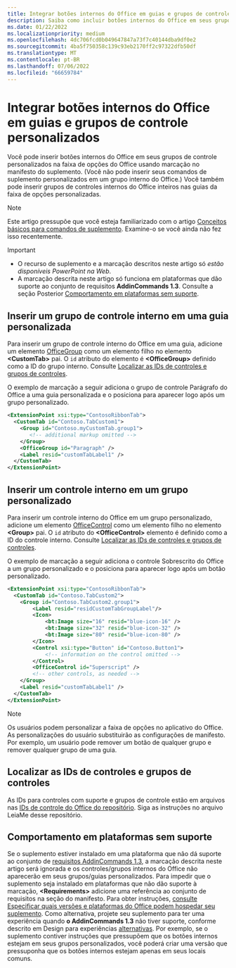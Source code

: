 ```yaml
---
title: Integrar botões internos do Office em guias e grupos de controle personalizados
description: Saiba como incluir botões internos do Office em seus grupos de comandos personalizados e guias na faixa de opções do Office.
ms.date: 01/22/2022
ms.localizationpriority: medium
ms.openlocfilehash: 4dc706fcd0b049647847a73f7c40144dba9df0e2
ms.sourcegitcommit: 4ba5f750358c139c93eb2170ff2c97322dfb50df
ms.translationtype: MT
ms.contentlocale: pt-BR
ms.lasthandoff: 07/06/2022
ms.locfileid: "66659784"
---
```

# <a name="integrate-built-in-office-buttons-into-custom-control-groups-and-tabs"></a>Integrar botões internos do Office em guias e grupos de controle personalizados

Você pode inserir botões internos do Office em seus grupos de controle personalizados na faixa de opções do Office usando marcação no manifesto do suplemento. (Você não pode inserir seus comandos de suplemento personalizados em um grupo interno do Office.) Você também pode inserir grupos de controles internos do Office inteiros nas guias da faixa de opções personalizadas.

> [!NOTE]
> Este artigo pressupõe que você esteja familiarizado com o artigo [Conceitos básicos para comandos de suplemento](add-in-commands.md). Examine-o se você ainda não fez isso recentemente.

> [!IMPORTANT]
>
> - O recurso de suplemento e a marcação descritos neste artigo só *estão disponíveis PowerPoint na Web*.
> - A marcação descrita neste artigo só funciona em plataformas que dão suporte ao conjunto de requisitos **AddinCommands 1.3**. Consulte a seção Posterior [Comportamento em plataformas sem suporte](#behavior-on-unsupported-platforms).

## <a name="insert-a-built-in-control-group-into-a-custom-tab"></a>Inserir um grupo de controle interno em uma guia personalizada

Para inserir um grupo de controle interno do Office em uma guia, adicione um elemento [OfficeGroup](/javascript/api/manifest/customtab#officegroup) como um elemento filho no elemento **\<CustomTab\>** pai. O `id` atributo do elemento é **\<OfficeGroup\>** definido como a ID do grupo interno. Consulte [Localizar as IDs de controles e grupos de controles](#find-the-ids-of-controls-and-control-groups).

O exemplo de marcação a seguir adiciona o grupo de controle Parágrafo do Office a uma guia personalizada e o posiciona para aparecer logo após um grupo personalizado.

```xml
<ExtensionPoint xsi:type="ContosoRibbonTab">
  <CustomTab id="Contoso.TabCustom1">
    <Group id="Contoso.myCustomTab.group1">
       <!-- additional markup omitted -->
    </Group>
    <OfficeGroup id="Paragraph" />
    <Label resid="customTabLabel1" />
  </CustomTab>
</ExtensionPoint>
```

## <a name="insert-a-built-in-control-into-a-custom-group"></a>Inserir um controle interno em um grupo personalizado

Para inserir um controle interno do Office em um grupo personalizado, adicione um elemento [OfficeControl](/javascript/api/manifest/group#officecontrol) como um elemento filho no elemento **\<Group\>** pai. O `id` atributo do **\<OfficeControl\>** elemento é definido como a ID do controle interno. Consulte [Localizar as IDs de controles e grupos de controles](#find-the-ids-of-controls-and-control-groups).

O exemplo de marcação a seguir adiciona o controle Sobrescrito do Office a um grupo personalizado e o posiciona para aparecer logo após um botão personalizado.

```xml
<ExtensionPoint xsi:type="ContosoRibbonTab">
  <CustomTab id="Contoso.TabCustom2">
    <Group id="Contoso.TabCustom2.group1">
        <Label resid="residCustomTabGroupLabel"/>
        <Icon>
            <bt:Image size="16" resid="blue-icon-16" />
            <bt:Image size="32" resid="blue-icon-32" />
            <bt:Image size="80" resid="blue-icon-80" />
        </Icon>
        <Control xsi:type="Button" id="Contoso.Button1">
            <!-- information on the control omitted -->
        </Control>
        <OfficeControl id="Superscript" />
        <!-- other controls, as needed -->
    </Group>
    <Label resid="customTabLabel1" />
  </CustomTab>
</ExtensionPoint>
```

> [!NOTE]
> Os usuários podem personalizar a faixa de opções no aplicativo do Office. As personalizações do usuário substituirão as configurações de manifesto. Por exemplo, um usuário pode remover um botão de qualquer grupo e remover qualquer grupo de uma guia.

## <a name="find-the-ids-of-controls-and-control-groups"></a>Localizar as IDs de controles e grupos de controles

As IDs para controles com suporte e grupos de controle estão em arquivos nas [IDs de controle do Office do repositório](https://github.com/OfficeDev/office-control-ids). Siga as instruções no arquivo LeiaMe desse repositório.

## <a name="behavior-on-unsupported-platforms"></a>Comportamento em plataformas sem suporte

Se o suplemento estiver instalado em uma plataforma que não dá suporte ao conjunto de [requisitos AddinCommands 1.3](/javascript/api/requirement-sets/common/add-in-commands-requirement-sets), a marcação descrita neste artigo será ignorada e os controles/grupos internos do Office não aparecerão em seus grupos/guias personalizados. Para impedir que o suplemento seja instalado em plataformas que não dão suporte à marcação, **\<Requirements\>** adicione uma referência ao conjunto de requisitos na seção do manifesto. Para obter instruções, [consulte Especificar quais versões e plataformas do Office podem hospedar seu suplemento](../develop/specify-office-hosts-and-api-requirements.md#specify-which-office-versions-and-platforms-can-host-your-add-in). Como alternativa, projete seu suplemento para ter uma experiência quando **o AddinCommands 1.3** não tiver suporte, conforme descrito em Design para experiências [alternativas](../develop/specify-office-hosts-and-api-requirements.md#design-for-alternate-experiences). Por exemplo, se o suplemento contiver instruções que pressupõem que os botões internos estejam em seus grupos personalizados, você poderá criar uma versão que pressuponha que os botões internos estejam apenas em seus locais comuns.
